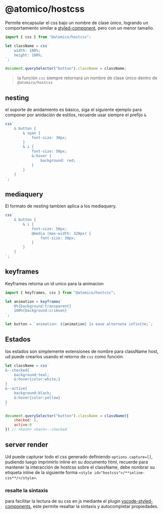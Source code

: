 # @atomico/hostcss

Permite encapsular el css bajo un nombre de clase único, logrando un comportamiento similar a [styled-component](https://github.com/styled-components/styled-components), pero con un menor tamaño.

```js
import { css } from "@atomico/hostcss";

let className = css`
    width: 100%;
    height: 100%;
`;

document.querySelector("button").className = className;
```

> la función `css` siempre retornara un nombre de clase único dentro de `@atomico/hostcss`

## nesting

el soporte de anidamiento es básico, siga el siguiente ejemplo para componer por anidación de estilos, recuerde usar siempre el prefijo `&`

```js
css`
    & button {
        & span {
            font-size: 30px;
        }
        & i {
            font-size: 50px;
            &:hover {
                background: red;
            }
        }
    }
`;
```

## mediaquery

El formato de nesting tambien aplica a los mediaquery.

```js
css`
    & button {
        & i {
            font-size: 50px;
            @media (max-width: 320px) {
                font-size: 30px;
            }
        }
    }
`;
```

## keyframes

Keyframes retorna un id unico para la animacion

```js
import { keyframes, css } from "@atomico/hostcss";

let animation = keyframes`
    0%{background:transparent}
    100%{background:crimson}
`;

let button = `animation: ${animation} 1s ease alternate infinite;`;
```

## Estados

los estados son simplemente extensiones de nombre para className host, ud puede crearlos usando el retorno de `css` como función. 

```jsx
let className = css`
&--checked{
    background:teal;
    &:hover{color:white;}
}
&--active{
    background:black;
    &:hover{color:yellow}
}
`

document.querySelector("button").className = className({
    checked: 1,
    active:0
}) // <hash> <hash>--checked
```

## server render

Ud puede capturar todo el css generado definiendo `options.capture=[]`, pudiendo luego imprimirlo inline en su documento html, recuerde para mantener la interacción de hostcss sobre el className, debe nombrar su etiqueta inline de la siguiente forma `<style id="hostcss">/**inline-css**/</style>`.

### resalte la sintaxis

para facilitar la lectura de su css en js mediante el plugin [vscode-styled-components](https://marketplace.visualstudio.com/items?itemName=jpoissonnier.vscode-styled-components), este permite resaltar la sintaxis y autocompletar  propiedades.
